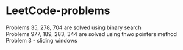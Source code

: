 # LeetCode-problems
Problems 35, 278, 704 are solved using binary search <br />
Problems 977, 189, 283, 344 are solved using thwo pointers method <br />
Problem 3 - sliding windows